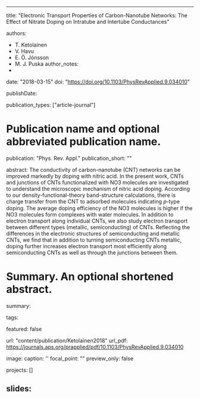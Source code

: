 
---
title: "Electronic Transport Properties of Carbon-Nanotube Networks: The Effect of Nitrate Doping on Intratube and Intertube Conductances"

authors:
- T. Ketolainen 
- V. Havu 
- E. Ö. Jónsson 
- M. J. Puska 
author_notes:
- 
date: "2018-03-15"
doi: "https://doi.org/10.1103/PhysRevApplied.9.034010"


publishDate: 

publication_types: ["article-journal"]



# Publication name and optional abbreviated publication name.
publication: "Phys. Rev. Appl."
publication_short: ""

abstract: The conductivity of carbon-nanotube (CNT) networks can be improved markedly by doping with nitric acid. In the present work, CNTs and junctions of CNTs functionalized with NO3 molecules are investigated to understand the microscopic mechanism of nitric acid doping. According to our density-functional-theory band-structure calculations, there is charge transfer from the CNT to adsorbed molecules indicating 𝑝-type doping. The average doping efficiency of the NO3 molecules is higher if the NO3 molecules form complexes with water molecules. In addition to electron transport along individual CNTs, we also study electron transport between different types (metallic, semiconducting) of CNTs. Reflecting the differences in the electronic structures of semiconducting and metallic CNTs, we find that in addition to turning semiconducting CNTs metallic, doping further increases electron transport most efficiently along semiconducting CNTs as well as through the junctions between them.

# Summary. An optional shortened abstract.
summary: 

tags:

featured: false

url: "content/publication/Ketolainen2018"
url_pdf: https://journals.aps.org/prapplied/pdf/10.1103/PhysRevApplied.9.034010

image:
  caption: '[](./featured.jpg)'
  focal_point: ""
  preview_only: false

projects: []

slides: 
---

